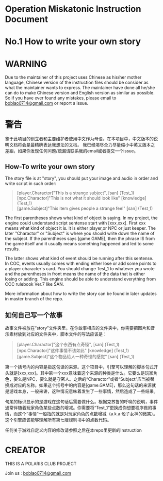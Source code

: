 # Operation Miskatonic Instruction Document

# No.1 How to write your own story

# WARNING
Due to the maintainer of this project uses Chinese as his/her mother language, Chinese version of the instruction files should be consider as what the maintainer wants to express.
The maintainer have done all he/she can do to make Chinese version and English version as similar as possible. So if you have ever found any mistakes, please email to boblao0714@gmail.com or report a issue.  

# 警告
鉴于此项目的创立者和主要维护者使用中文作为母语，在本项目中，中文版本的说明文档将会是最精确表达我想法的文档。
我已经竭尽全力尽量缩小中英文版本之差距，如果你发现任何问题/疏漏请联系我的email或者提交一个issue。

## How-To write your own story
The story file is at "story", you should put your image and audio in order and write script in such order:  
> [player.Charactor]"This is a strange subject", [san] (Test_1)  
> [npc.Charactor]"This is not what it should look like" [knowledge] (Test_1)    
> [game.Subject]"This item gives people a strange feel" [san] (Test_1)  

The first parentheses shows what kind of object is saying. In my project, the engine could understand script sentense start with [xxx,xxx]. First xxx means what kind of object it is. It is either player,or NPC or just keeper. The later "Charactor" or "Subject" is where you should write down the name of the subject. If the parentheses says [game.GAME], then the phrase IS from the game itself and it usually means something happened and led to some results.  

The latter shows what kind of event should be running after this sentense. In COC, events usually comes with ending either lose or add some points to a player character's card. You should change Test_1 to whatever you wrote and the parentheses in front means the name of the data that is either losing or adding. This engine should be able to understand everything from COC rulebook Ver.7 like SAN.  

More information about how to write the story can be found in later updates in master branch of the repo. 

## 如何自己写一个故事
故事文件被放在“story”文件夹里。在你故事相应的文件夹中，你需要把图片和音乐素材放到对应的文件夹中，脚本文件的写法应该是：
> [player.Charactor]"这个东西有点奇怪", [san] (Test_1)  
> [npc.Charactor]"这件事情不该如此" [knowledge] (Test_1)    
> [game.Subject]"这个物品给人一种奇怪的感觉" [san] (Test_1)  

第一个括号内的内容是指这句话的来源。这个项目中，引擎可以理解的脚本句式开头就是[xxx,xxx]。其中第一个xxx意味着这个来源的种类是什么。它要么是玩家角色，要么是NPC，要么就是守密人。之后的“Charactor”或者“Subject”应当被替换成对应的名称。如果这个括号中的内容是[game.GAME]，那么这句话的来源就是游戏本身，一般来讲，这种情况意味着发生了一些事情，然后造成了一些结果。  

句尾的标识显示的是游戏在这句话后需要做什么。根据克苏鲁的呼唤的说明，事件通常伴随着玩家角色某些点数的增减。你需要将“Test_1”更换成你想要程序做的事情，而这个“事情”一般指的就是对玩家角色的点数增减（a.k.a 骰子女神的微笑）。这个引擎应该能够理解所有第七版规则书中的点数代码。  

任何关于游戏自定义内容的修改请参照之后在本repo里更新的Instruction

# CREATOR
THIS IS A POLARIS CLUB PROJECT  

Join us : boblao0714@gmail.com  